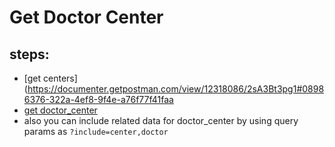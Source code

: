 # Get Doctor Center

## steps:

- [get centers](https://documenter.getpostman.com/view/12318086/2sA3Bt3pg1#08986376-322a-4ef8-9f4e-a76f77f41faa
- [get doctor_center](https://documenter.getpostman.com/view/12318086/2sA3Bt3pg1#dac95c9f-0e65-42f9-b9a5-0bef5348b5fc)
- also you can include related data for doctor_center by using query params as `?include=center,doctor`
